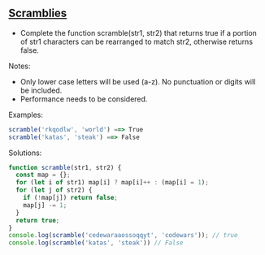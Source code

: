 ## [Scramblies](https://www.codewars.com/kata/55c04b4cc56a697bb0000048)

- Complete the function scramble(str1, str2) that returns true if a portion of str1 characters can be rearranged to match str2, otherwise returns false.

Notes:

- Only lower case letters will be used (a-z). No punctuation or digits will be included.
- Performance needs to be considered.

Examples:
```js
scramble('rkqodlw', 'world') ==> True 
scramble('katas', 'steak') ==> False
```
Solutions:
```js
function scramble(str1, str2) {
  const map = {};
  for (let i of str1) map[i] ? map[i]++ : (map[i] = 1);
  for (let j of str2) {
    if (!map[j]) return false;
    map[j] -= 1;
  }
  return true;
} 
console.log(scramble('cedewaraaossoqqyt', 'codewars')); // true  
console.log(scramble('katas', 'steak')) // False
```
